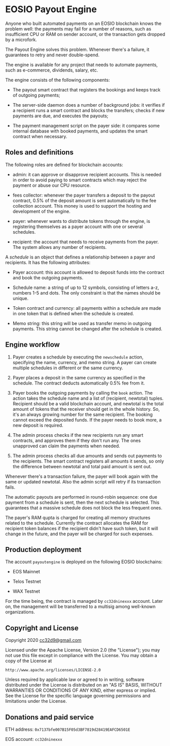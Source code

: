 # EOSIO Payout Engine

Anyone who built automated payments on an EOSIO blockchain knows the
problem well: the payments may fail for a number of reasons, such as
insufficient CPU or RAM on sender account, or the transaction gets
dropped by a microfork.

The Payout Engine solves this problem. Whenever there's a failure, it
guarantees to retry and never double-spend.

The engine is available for any project that needs to automate
payments, such as e-commerce, dividends, salary, etc.

The engine consists of the following components:

* The payout smart contract that registers the bookings and keeps
  track of outgoing payments;

* The server-side daemon does a number of background jobs: it verifies
  if a recipient runs a smart contract and blocks the transfers;
  checks if new payments are due, and executes the payouts;

* The payment management script on the payer side: it compares some
  internal database with booked payments, and updates the smart
  contract when necessary.


## Roles and definitions

The following roles are defined for blockchain accounts:

* admin: it can approve or disapprove recipient accounts. This is
  needed in order to avoid paying to smart contracts which may reject
  the payment or abuse our CPU resource.

* fees collector: whenever the payer transfers a deposit to the payout
  contract, 0.5% of the deposit amount is sent automatically to the
  fee collection account. This money is used to support the hosting
  and development of the engine.

* payer: whenever wants to distribute tokens through the engine, is
  registering themselves as a payer account with one or several
  schedules.

* recipient: the account that needs to receive payments from the
  payer. The system allows any number of recipients.


A *schedule* is an object that defines a relationship between a payer
and recipients. It has the following attributes:

* Payer account: this account is allowed to deposit funds into the
  contract and book the outgoing payments.

* Schedule name: a string of up to 12 symbols, consisting of letters
  a-z, numbers 1-5 and dots. The only constraint is that the names
  should be unique.

* Token contract and currency: all payments within a schedule are made
  in one token that is defined when the schedule is created.

* Memo string: this string will be used as transfer memo in outgoing
  payments. This string cannot be changed after the schedule is
  created.


## Engine workflow

1. Payer creates a schedule by executing the `newschedule` action,
specifying the name, currency, and memo string. A payer can create
multiple schedules in different or the same currency.

2. Payer places a deposit in the same currency as specified in the
schedule. The contract deducts automatically 0.5% fee from it.

3. Payer books the outgoing payments by calling the `book` action. The
action takes the schedule name and a list of (recipient, newtotal)
tuples. Recipient should be a valid blockchain account, and newtotal
is the total amount of tokens that the receiver should get in the
whole history. So, it's an always growing number for the same
recipient. The booking cannot exceed the deposited funds. If the payer
needs to book more, a new deposit is required.

4. The admin process checks if the new recipients run any smart
contracts, and approves them if they don't run any. The ones
unapproved can claim the payments when needed.

5. The admin process checks all due amounts and sends out payments to
the recipients. The smart contract registers all amounts it sends, so
only the difference between newtotal and total paid amount is sent
out.

Whenever there's a transaction failure, the payer will book again with
the same or updated newtotal. Also the admin script will retry if its
transaction fails.

The automatic payouts are performed in round-robin sequence: one due
payment from a schedule is sent, then the next schedule is
selected. This guarantees that a massive schedule does not block the
less frequent ones.

The payer's RAM qupta is charged for creating all memory structures
related to the schedule. Currently the contract allocates the RAM for
recipient token balances if the recipient didn't have such token, but
it will change in the future, and the payer will be charged for such
expenses.


## Production deployment

The account `payoutengine` is deployed on the following EOSIO blockchains:

* EOS Mainnet

* Telos Testnet

* WAX Testnet


For the time being, the contract is managed by `cc32dninexxx`
account. Later on, the management will be transferred to a multisig
among well-known organizations.



## Copyright and License

Copyright 2020 cc32d9@gmail.com

Licensed under the Apache License, Version 2.0 (the "License");
you may not use this file except in compliance with the License.
You may obtain a copy of the License at

    http://www.apache.org/licenses/LICENSE-2.0

Unless required by applicable law or agreed to in writing, software
distributed under the License is distributed on an "AS IS" BASIS,
WITHOUT WARRANTIES OR CONDITIONS OF ANY KIND, either express or implied.
See the License for the specific language governing permissions and
limitations under the License.


## Donations and paid service

ETH address: `0x7137bfe007B15F05d3BF7819d28419EAFCD6501E`

EOS account: `cc32dninexxx`
